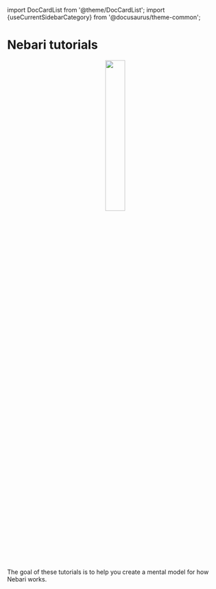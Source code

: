 import DocCardList from '@theme/DocCardList';
import {useCurrentSidebarCategory} from '@docusaurus/theme-common';

# Nebari tutorials

<div align="center">
    <img
        src="/img/welcome/tutorials-icon.svg"
        width="30%"
        style={{border: "none", paddingBottom: 10 + "px", boxShadow: "none"}}
    />
</div>

The goal of these tutorials is to help you create a mental model for how Nebari works.

<DocCardList items={useCurrentSidebarCategory().items}/>
